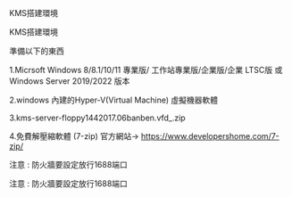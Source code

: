 KMS搭建環境

KMS搭建環境

準備以下的東西

1.Micrsoft Windows 8/8.1/10/11 專業版/ 工作站專業版/企業版/企業 LTSC版 或 Windows Server 2019/2022 版本

2.windows 內建的Hyper-V(Virtual Machine) 虛擬機器軟體

3.kms-server-floppy1442017.06banben.vfd_.zip

4.免費解壓縮軟體 (7-zip) 官方網站→ https://www.developershome.com/7-zip/


   
注意 : 防火牆要設定放行1688端口



   
注意 : 防火牆要設定放行1688端口


